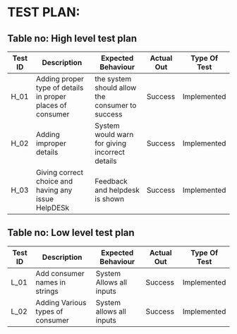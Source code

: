 # TEST PLAN:

## Table no: High level test plan

| **Test ID** | **Description**                                              | **Expected Behaviour**  | **Actual Out** |**Type Of Test**  |    
|-------------|--------------------------------------------------------------|------------|----------------|------------------|
|  H_01       |Adding proper type of details in proper places of consumer|  the system should allow the consumer to success |Success|Implemented |
|  H_02       |Adding improper details| System would warn for giving incorrect details|Success|Implemented    |
|  H_03       |Giving correct choice and having any issue HelpDESk|  Feedback and helpdesk is shown|Success|Implemented   |

## Table no: Low level test plan

| **Test ID** | **Description**                                              | **Expected Behaviour**  | **Actual Out** |**Type Of Test**  |    
|-------------|--------------------------------------------------------------|------------|----------------|------------------|
|  L_01       | Add consumer names in strings |  System Allows all inputs| Success | Implemented |
|  L_02       | Adding Various types of consumer |  System allows all inputs | Success | Implemented    |

